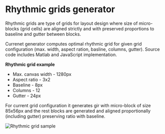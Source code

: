 # Rhythmic grids generator

Rhythmic grids are type of grids for layout design where size of micro-blocks (grid cells) are aligned strictly and with preserved proportions to baseline and gutter between blocks.

Currenet generator computes optimal rhythmic grid for given grid configuration (max. width, aspect ration, basline, columns, gutter). Source code includes Matlab and JavaScript implementation.

**Rhythmic grid example**
 * Max. canvas width - 1280px
 * Aspect ratio - 3x2
 * Baseline - 8px
 * Columns - 12
 * Gutter - 24px
 
For current grid configuration it generates gir with micro-block of size 85x56px and the rest blocks are generated and aligned proportionally (including gutter) preserving ratio with baseline.


![Rhythmic grid sample](https://dl.dropboxusercontent.com/u/553423/Grids/1.png)